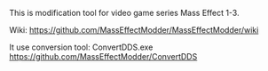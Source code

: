 This is modification tool for video game series Mass Effect 1-3.

Wiki: https://github.com/MassEffectModder/MassEffectModder/wiki

It use conversion tool: ConvertDDS.exe https://github.com/MassEffectModder/ConvertDDS
